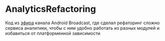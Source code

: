 # AnalyticsRefactoring

Код из [эфира](https://youtube.com/live/LU1CL7ScpiM?feature=share) канала Android Broadcast, 
где сделал рефаторинг сложно сервиса аналитики, чтобы с ним удобно работать из разных модулей 
и избавиться от платформенной зависимости
